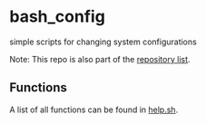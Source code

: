 # bash_config
simple scripts for changing system configurations

Note: This repo is also part of the [repository list](https://github.com/peterweissig/bash_repo).

## Functions
A list of all functions can be found in [help.sh](scripts/help.sh).
